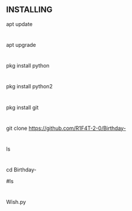 ## INSTALLING

apt update
#
apt upgrade
#
pkg install python
#
pkg install python2
#
pkg install git
#
git clone https://github.com/R1F4T-2-0/Birthday-
#
ls 
#
cd Birthday-

#ls 

#
Wish.py
